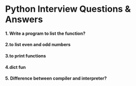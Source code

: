 # Python Interview Questions & Answers

#### 1. Write a program to list the function?

#### 2.to list even and odd numbers
#### 3.to print functions
#### 4.dict fun
#### 5. Difference between compiler and interpreter?
